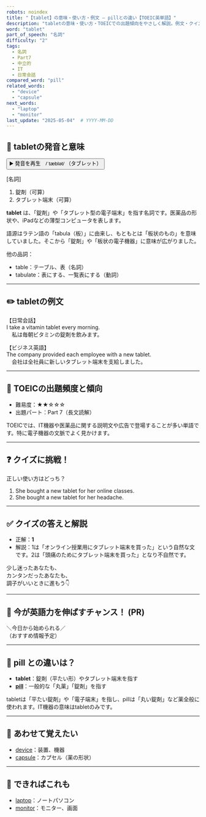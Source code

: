 ```yaml
---
robots: noindex
title: "【tablet】の意味・使い方・例文 ― pillとの違い【TOEIC英単語】"
description: "tabletの意味・使い方・TOEICでの出題傾向をやさしく解説。例文・クイズ付きでpillとの違いもわかりやすく学べます。"
word: "tablet"
part_of_speech: "名詞"
difficulty: "2"
tags:
  - 名詞
  - Part7
  - 中立的
  - IT
  - 日常会話
compared_word: "pill"
related_words:
  - "device"
  - "capsule"
next_words:
  - "laptop"
  - "monitor"
last_update: "2025-05-04"  # YYYY-MM-DD
---
```


## 🔰 tabletの発音と意味

<button class="play-audio" onclick="playTTS('tablet')">
  <span class="play-audio-main">
    ▶️ 発音を再生　/ˈtæblət/
  </span>
  <span class="play-audio-sub">
    （タブレット）
  </span>
</button>

[名詞]  
1. 錠剤（可算）  
2. タブレット端末（可算）

**tablet** は、「錠剤」や「タブレット型の電子端末」を指す名詞です。医薬品の形状や、iPadなどの薄型コンピュータを表します。

語源はラテン語の「tabula（板）」に由来し、もともとは「板状のもの」を意味していました。そこから「錠剤」や「板状の電子機器」に意味が広がりました。

他の品詞：  
- table：テーブル、表（名詞）
- tabulate：表にする、一覧表にする（動詞）

---

## ✏️ tabletの例文

【日常会話】  
I take a vitamin tablet every morning.  
　私は毎朝ビタミンの錠剤を飲みます。

【ビジネス英語】  
The company provided each employee with a new tablet.  
　会社は全社員に新しいタブレット端末を支給しました。

---

## 🎯 TOEICの出題頻度と傾向

- 難易度：★★☆☆☆
- 出題パート：Part 7（長文読解）

TOEICでは、IT機器や医薬品に関する説明文や広告で登場することが多い単語です。特に電子機器の文脈でよく見かけます。

---

## ❓ クイズに挑戦！

正しい使い方はどっち？

1. She bought a new tablet for her online classes.  
2. She bought a new tablet for her headache.

---

## ✅ クイズの答えと解説

- 正解：**1**
- 解説：1は「オンライン授業用にタブレット端末を買った」という自然な文です。2は「頭痛のためにタブレット端末を買った」となり不自然です。

少し迷ったあなたも、  
カンタンだったあなたも、  
調子がいいときに進もう👇️

---

## 🚀 今が英語力を伸ばすチャンス！ (PR)

<div class="info-center">
＼今日から始められる／<br>  
（おすすめ情報予定）
</div>

---

## 🤔  pill との違いは？

- **tablet**：錠剤（平たい形）やタブレット端末を指す
- **[pill](/word/pill)**：一般的な「丸薬」「錠剤」を指す

tabletは「平たい錠剤」や「電子端末」を指し、pillは「丸い錠剤」など薬全般に使われます。IT機器の意味はtabletのみです。

---

## 🧩 あわせて覚えたい

- [device](/word/device)：装置、機器
- [capsule](/word/capsule)：カプセル（薬の形状）

---

## 📖 できればこれも

- [laptop](/word/laptop)：ノートパソコン
- [monitor](/word/monitor)：モニター、画面

<!-- cvid: aid19_bid10 -->
